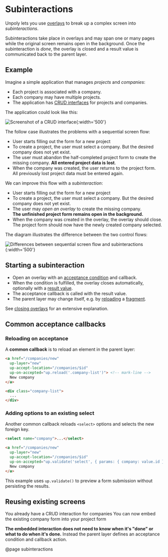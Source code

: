 Subinteractions
===============

Unpoly lets you use [overlays](/up.layer) to break up a complex screen into *subinteractions*.

Subinteractions take place in overlays and may span one or many pages while the original screen remains open in the background.
Once the subinteraction is *done*, the overlay is closed and a result value is communicated back to the parent layer.


Example
-------

Imagine a simple application that manages *projects* and *companies*:

- Each project is associated with a company.
- Each company may have multiple projects.
- The application has [CRUD interfaces](https://en.wikipedia.org/wiki/CRUD) for projects and companies.

The application could look like this:

![Screenshot of a CRUD interface](images/crud-companies-projects.png){:width='500'}

The follow case illustrates the problems with a sequential screen flow:

- User starts filling out the form for a new project
- To create a project, the user must select a company. But the desired company does not yet exist.
- The user must abandon the half-completed project form to create the missing company.
  **All entered project data is lost**.
- When the company was created, the user returns to the project form.\
  All previously lost project data must be entered again.

We can improve this flow with a *subinteraction*:

- User starts filling out the form for a new project
- To create a project, the user must select a company. But the desired company does not yet exist.
- The user may *open an overlay* to create the missing company.\
  **The unfinished project form remains open in the background.**
- When the company was created in the overlay, the overlay should close.\
  The project form should now have the newly created company selected.

The diagram illustrates the difference between the two control flows:

![Differences between sequential screen flow and subinteractions](images/subinteraction-flow.svg){:width='500'}


Starting a subinteraction
-------------------------

- Open an overlay with an [acceptance condition](/closing-overlays#close-conditions) and callback.
- When the condition is fulfilled, the overlay closes automatically, optionally with a [result value](/closing-overlays#overlay-result-values).
- The acceptance callback is called with the result value.
- The parent layer may change itself, e.g. by [reloading](/up.reload) a [fragment](/up.fragment).

See [closing overlays](/closing-overlays) for an extensive explanation.


Common acceptance callbacks
---------------------------

### Reloading on acceptance

A **common callback** is to reload an element in the parent layer:

```html
<a href="/companies/new"
  up-layer="new"
  up-accept-location="/companies/$id"
  up-on-accepted="up.reload('.company-list')"> <!-- mark-line -->
  New company
</a>

<div class="company-list">
  ...
</div>
```

### Adding options to an existing select

Another common callback reloads `<select>` options and selects the new foreign key.

```html
<select name="company">...</select>

<a href="/companies/new"
  up-layer="new"
  up-accept-location="/companies/$id"
  up-on-accepted="up.validate('select', { params: { company: value.id } })"> <!-- mark-line -->
  New company
</a>
```

This example uses `up.validate()` to preview a form submission without persisting the results.


Reusing existing screens
------------------------

You already have a CRUD interaction for companies
You can now embed the existing company form into your project form

**The embedded interaction does not need to know when it's "done" or
what to do when it's done.** Instead the parent layer defines an
acceptance condition and callback action.



@page subinteractions
